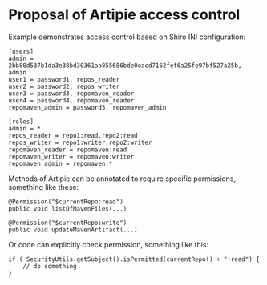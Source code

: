 # Proposal of Artipie access control

Example demonstrates access control based on Shiro INI configuration:
```
[users]
admin = 2bb80d537b1da3e38bd30361aa855686bde0eacd7162fef6a25fe97bf527a25b, admin
user1 = password1, repos_reader
user2 = password2, repos_writer
user3 = password3, repomaven_reader 
user4 = password4, repomaven_reader
repomaven_admin = password5, repomaven_admin

[roles]
admin = *
repos_reader = repo1:read,repo2:read 
repos_writer = repo1:writer,repo2:writer
repomaven_reader = repomaven:read
repomaven_writer = repomaven:writer
repomaven_admin = repomaven:*
```

Methods of Artipie can be annotated to require specific permissions, something like these:
```
@Permission("$currentRepo:read")
public void listOfMavenFiles(...)

@Permission("$currentRepo:write")
public void updateMavenArtifact(...)
```

Or code can explicitly check permission, something like this:
```
if ( SecurityUtils.getSubject().isPermitted(currentRepo() + ":read") {
    // do something
}
```

